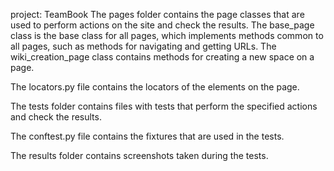 project: TeamBook
The pages folder contains the page classes that are used to perform actions on the site and check the results. The base_page class is the base class for all pages, which implements methods common to all pages, such as methods for navigating and getting URLs. The wiki_creation_page class contains methods for creating a new space on a page.

The locators.py file contains the locators of the elements on the page.

The tests folder contains files with tests that perform the specified actions and check the results.

The conftest.py file contains the fixtures that are used in the tests.

The results folder contains screenshots taken during the tests.
